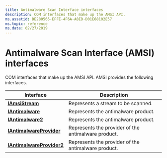 ```yaml
---
title: Antimalware Scan Interface interfaces
description: COM interfaces that make up the AMSI API.
ms.assetid: DE280565-EFFE-4F6A-A8ED-D01E68102E57
ms.topic: reference
ms.date: 02/27/2019
---
```


# Antimalware Scan Interface (AMSI) interfaces

COM interfaces that make up the AMSI API. AMSI provides the following interfaces.

| Interface | Description |
|-|-|
| [**IAmsiStream**](/windows/desktop/api/amsi/nn-amsi-iamsistream) | Represents a stream to be scanned. |
| [**IAntimalware**](/windows/desktop/api/amsi/nn-amsi-iantimalware) | Represents the antimalware product. |
| [**IAntimalware2**](/windows/desktop/api/amsi/nn-amsi-iantimalware2) | Represents the antimalware product. |
| [**IAntimalwareProvider**](/windows/desktop/api/amsi/nn-amsi-iantimalwareprovider) | Represents the provider of the antimalware product. |
| [**IAntimalwareProvider2**](/windows/desktop/api/amsi/nn-amsi-iantimalwareprovider2) | Represents the provider of the antimalware product. |
